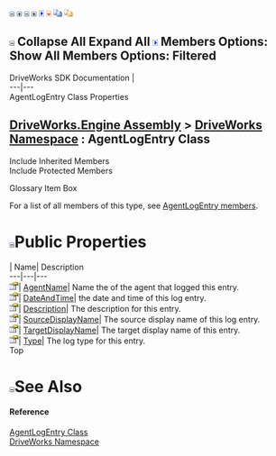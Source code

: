 ![](dotnetimages/collapse.gif) ![](dotnetimages/expand.gif) ![](dotnetimages/collapse.gif) ![](dotnetimages/expand.gif) ![](dotnetimages/drpdown.gif) ![](dotnetimages/drpdown_orange.gif) ![](dotnetimages/copycode.gif) ![](dotnetimages/copycodeHighlight.gif)

![](dotnetimages/collapse.gif) Collapse All Expand All ![](dotnetimages/drpdown.gif) Members Options: Show All  Members Options: Filtered   
---  
DriveWorks SDK Documentation  |   
---|---  
AgentLogEntry Class Properties   
  
[DriveWorks.Engine Assembly](topic2156.md) > [DriveWorks Namespace](topic2159.md) : AgentLogEntry Class  
---  
  
Include Inherited Members    
Include Protected Members    


Glossary Item Box

For a list of all members of this type, see [AgentLogEntry members](topic2392.md).

# ![](dotnetimages/collapse.gif)Public Properties

| Name| Description  
---|---|---  
![Public Property](dotnetimages/publicProperty.gif)| [AgentName](topic2397.md)| Name the of the agent that logged this entry.   
![Public Property](dotnetimages/publicProperty.gif)| [DateAndTime](topic2398.md)| the date and time of this log entry.   
![Public Property](dotnetimages/publicProperty.gif)| [Description](topic2399.md)| The description for this entry.   
![Public Property](dotnetimages/publicProperty.gif)| [SourceDisplayName](topic2400.md)| The source display name of this log entry.   
![Public Property](dotnetimages/publicProperty.gif)| [TargetDisplayName](topic2401.md)| The target display name of this entry.   
![Public Property](dotnetimages/publicProperty.gif)| [Type](topic2402.md)| The log type for this entry.   
Top

# ![](dotnetimages/collapse.gif)See Also

#### Reference

[AgentLogEntry Class](topic2391.md)   
[DriveWorks Namespace](topic2159.md)


